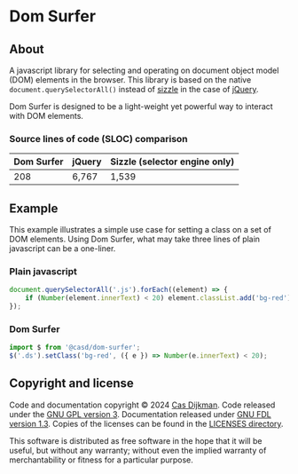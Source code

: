 <!--
SPDX-FileCopyrightText: 2024 Cas Dijkman

SPDX-License-Identifier: GFDL-1.3-only
-->

# Dom Surfer

## About

A javascript library for selecting and operating on document object model (DOM) elements in the browser.
This library is based on the native `document.querySelectorAll()` instead of
[sizzle](https://github.com/jquery/sizzle) in the case of
[jQuery](https://github.com/jquery/jquery).

Dom Surfer is designed to be a light-weight yet powerful way to interact with DOM elements.

### Source lines of code (SLOC) comparison

| Dom Surfer | jQuery | Sizzle (selector engine only) |
|------------|--------|-------------------------------|
| 208        | 6,767  | 1,539                         |

## Example

This example illustrates a simple use case for setting a class on a set of DOM elements.
Using Dom Surfer, what may take three lines of plain javascript can be a one-liner.

### Plain javascript

```javascript
document.querySelectorAll('.js').forEach((element) => {
    if (Number(element.innerText) < 20) element.classList.add('bg-red');
});
```

### Dom Surfer

```javascript
import $ from '@casd/dom-surfer';
$('.ds').setClass('bg-red', ({ e }) => Number(e.innerText) < 20);
```

## Copyright and license

Code and documentation copyright © 2024 [Cas Dijkman](https://cdijkman.nl).
Code released under the [GNU GPL version 3](https://www.gnu.org/licenses/gpl-3.0.en.html).
Documentation released under [GNU FDL version 1.3](https://www.gnu.org/licenses/fdl-1.3.html).
Copies of the licenses can be found in the [LICENSES directory](LICENSES).

This software is distributed as free software in the hope that it will be useful, but
without any warranty; without even the implied warranty of merchantability or fitness for
a particular purpose.
